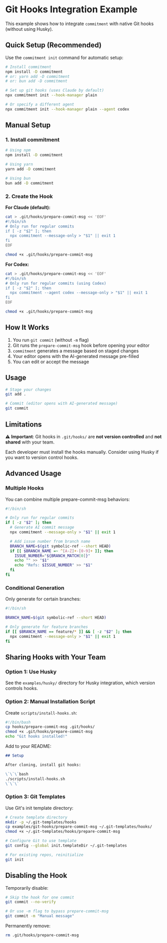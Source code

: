 # Git Hooks Integration Example

This example shows how to integrate `commitment` with native Git hooks (without using Husky).

## Quick Setup (Recommended)

Use the `commitment init` command for automatic setup:

```bash
# Install commitment
npm install -D commitment
# or: yarn add -D commitment
# or: bun add -D commitment

# Set up git hooks (uses Claude by default)
npx commitment init --hook-manager plain

# Or specify a different agent
npx commitment init --hook-manager plain --agent codex
```

## Manual Setup

### 1. Install commitment

```bash
# Using npm
npm install -D commitment

# Using yarn
yarn add -D commitment

# Using bun
bun add -D commitment
```

### 2. Create the Hook

**For Claude (default):**

```bash
cat > .git/hooks/prepare-commit-msg << 'EOF'
#!/bin/sh
# Only run for regular commits
if [ -z "$2" ]; then
  npx commitment --message-only > "$1" || exit 1
fi
EOF

chmod +x .git/hooks/prepare-commit-msg
```

**For Codex:**

```bash
cat > .git/hooks/prepare-commit-msg << 'EOF'
#!/bin/sh
# Only run for regular commits (using Codex)
if [ -z "$2" ]; then
  npx commitment --agent codex --message-only > "$1" || exit 1
fi
EOF

chmod +x .git/hooks/prepare-commit-msg
```

## How It Works

1. You run `git commit` (without `-m` flag)
2. Git runs the `prepare-commit-msg` hook before opening your editor
3. `commitment` generates a message based on staged changes
4. Your editor opens with the AI-generated message pre-filled
5. You can edit or accept the message

## Usage

```bash
# Stage your changes
git add .

# Commit (editor opens with AI-generated message)
git commit
```

## Limitations

⚠️ **Important**: Git hooks in `.git/hooks/` are **not version controlled** and **not shared** with your team.

Each developer must install the hooks manually. Consider using Husky if you want to version control hooks.

## Advanced Usage

### Multiple Hooks

You can combine multiple prepare-commit-msg behaviors:

```bash
#!/bin/sh

# Only run for regular commits
if [ -z "$2" ]; then
  # Generate AI commit message
  npx commitment --message-only > "$1" || exit 1

  # Add issue number from branch name
  BRANCH_NAME=$(git symbolic-ref --short HEAD)
  if [[ $BRANCH_NAME =~ ^[A-Z]+-[0-9]+ ]]; then
    ISSUE_NUMBER="${BRANCH_MATCH[0]}"
    echo "" >> "$1"
    echo "Refs: $ISSUE_NUMBER" >> "$1"
  fi
fi
```

### Conditional Generation

Only generate for certain branches:

```bash
#!/bin/sh

BRANCH_NAME=$(git symbolic-ref --short HEAD)

# Only generate for feature branches
if [[ $BRANCH_NAME == feature/* ]] && [ -z "$2" ]; then
  npx commitment --message-only > "$1" || exit 1
fi
```

## Sharing Hooks with Your Team

### Option 1: Use Husky

See the `examples/husky/` directory for Husky integration, which version controls hooks.

### Option 2: Manual Installation Script

Create `scripts/install-hooks.sh`:

```bash
#!/bin/bash
cp hooks/prepare-commit-msg .git/hooks/
chmod +x .git/hooks/prepare-commit-msg
echo "Git hooks installed!"
```

Add to your README:

```markdown
## Setup

After cloning, install git hooks:

\`\`\`bash
./scripts/install-hooks.sh
\`\`\`
```

### Option 3: Git Templates

Use Git's init template directory:

```bash
# Create template directory
mkdir -p ~/.git-templates/hooks
cp examples/git-hooks/prepare-commit-msg ~/.git-templates/hooks/
chmod +x ~/.git-templates/hooks/prepare-commit-msg

# Configure Git to use template
git config --global init.templateDir ~/.git-templates

# For existing repos, reinitialize
git init
```

## Disabling the Hook

Temporarily disable:

```bash
# Skip the hook for one commit
git commit --no-verify

# Or use -m flag to bypass prepare-commit-msg
git commit -m "Manual message"
```

Permanently remove:

```bash
rm .git/hooks/prepare-commit-msg
```
